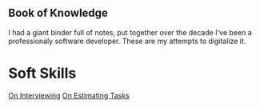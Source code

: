 
## Book of Knowledge

I had a giant binder full of notes, put together over the decade I've been a professionaly software developer. These are my attempts to digitalize it.


# Soft Skills

[On Interviewing](https://github.com/GamesOfSummer/book_of_knowledge/blob/master/Other/on_interviewing.md)
[On Estimating Tasks](https://github.com/GamesOfSummer/book_of_knowledge/blob/master/Other/on_estimates.md)
